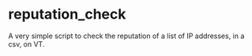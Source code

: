 # reputation_check

A very simple script to check the reputation of a list of IP addresses, in a csv, on VT.
